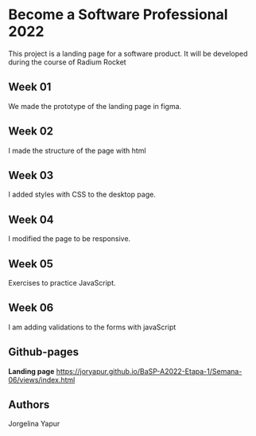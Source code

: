 # Become a Software Professional 2022

This project is a landing page for a software product. It will be developed during the course of Radium Rocket

## Week 01

We made the prototype of the landing page in figma.

## Week 02

I made the structure of the page with html

## Week 03

I added styles with CSS to the desktop page.

## Week 04

I modified the page to be responsive.

## Week 05

Exercises to practice JavaScript.

## Week 06

I am adding validations to the forms with javaScript

## Github-pages

**Landing page** https://joryapur.github.io/BaSP-A2022-Etapa-1/Semana-06/views/index.html

## Authors

Jorgelina Yapur
